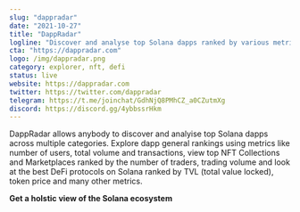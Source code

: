 ```yaml
---
slug: "dappradar"
date: "2021-10-27"
title: "DappRadar"
logline: "Discover and analyse top Solana dapps ranked by various metrics. Explore NFTs, DeFi and more."
cta: "https://dappradar.com"
logo: /img/dappradar.png
category: explorer, nft, defi
status: live
website: https://dappradar.com
twitter: https://twitter.com/dappradar
telegram: https://t.me/joinchat/GdhNjQ8PMhCZ_a0CZutmXg
discord: https://discord.gg/4ybbssrHkm
---
```


DappRadar allows anybody to discover and analyise top Solana dapps across multiple categories. Explore dapp general rankings using metrics like number of users, total volume and transactions, view top NFT Collections and Marketplaces ranked by the number of traders, trading volume and look at the best DeFi protocols on Solana ranked by TVL (total value locked), token price and many other metrics.

<b>Get a holstic view of the Solana ecosystem</b>
